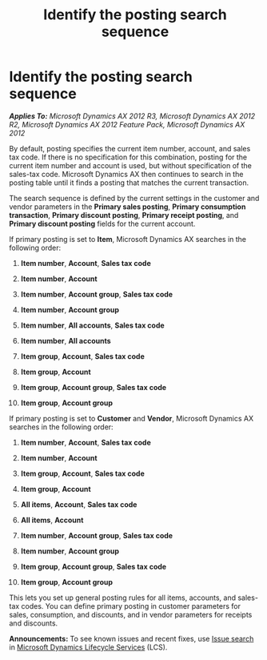 ﻿---
title: Identify the posting search sequence
TOCTitle: Identify the posting search sequence
ms:assetid: e0012f69-4902-41e9-b960-977a4a3c1f10
ms:mtpsurl: https://technet.microsoft.com/en-us/library/Aa551302(v=AX.60)
ms:contentKeyID: 36059702
ms.date: 04/18/2014
mtps_version: v=AX.60
---

# Identify the posting search sequence 


_**Applies To:** Microsoft Dynamics AX 2012 R3, Microsoft Dynamics AX 2012 R2, Microsoft Dynamics AX 2012 Feature Pack, Microsoft Dynamics AX 2012_

By default, posting specifies the current item number, account, and sales tax code. If there is no specification for this combination, posting for the current item number and account is used, but without specification of the sales-tax code. Microsoft Dynamics AX then continues to search in the posting table until it finds a posting that matches the current transaction.

The search sequence is defined by the current settings in the customer and vendor parameters in the **Primary sales posting**, **Primary consumption transaction**, **Primary discount posting**, **Primary receipt posting**, and **Primary discount posting** fields for the current account.

If primary posting is set to **Item**, Microsoft Dynamics AX searches in the following order:

1.  **Item number**, **Account**, **Sales tax code**

2.  **Item number**, **Account**

3.  **Item number**, **Account group**, **Sales tax code**

4.  **Item number**, **Account group**

5.  **Item number**, **All accounts**, **Sales tax code**

6.  **Item number**, **All accounts**

7.  **Item group**, **Account**, **Sales tax code**

8.  **Item group**, **Account**

9.  **Item group**, **Account group**, **Sales tax code**

10. **Item group**, **Account group**

If primary posting is set to **Customer** and **Vendor**, Microsoft Dynamics AX searches in the following order:

1.  **Item number**, **Account**, **Sales tax code**

2.  **Item number**, **Account**

3.  **Item group**, **Account**, **Sales tax code**

4.  **Item group**, **Account**

5.  **All items**, **Account**, **Sales tax code**

6.  **All items**, **Account**

7.  **Item number**, **Account group**, **Sales tax code**

8.  **Item number**, **Account group**

9.  **Item group**, **Account group**, **Sales tax code**

10. **Item group**, **Account group**

This lets you set up general posting rules for all items, accounts, and sales-tax codes. You can define primary posting in customer parameters for sales, consumption, and discounts, and in vendor parameters for receipts and discounts.

  
**Announcements:** To see known issues and recent fixes, use [Issue search](http://go.microsoft.com/fwlink/?linkid=389258) in [Microsoft Dynamics Lifecycle Services](http://go.microsoft.com/fwlink/?linkid=306505) (LCS).


